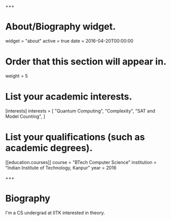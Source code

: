 +++
# About/Biography widget.
widget = "about"
active = true
date = 2016-04-20T00:00:00

# Order that this section will appear in.
weight = 5

# List your academic interests.
[interests]
  interests = [
    "Quantum Computing",
    "Complexity",
    "SAT and Model Counting",
  ]

# List your qualifications (such as academic degrees).

[[education.courses]]
  course = "BTech Computer Science"
  institution = "Indian Institute of Technology, Kanpur"
  year = 2016
 
+++

# Biography

I'm a CS undergrad at IITK interested in theory.

